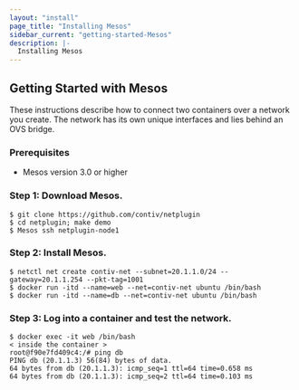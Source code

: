 ```yaml
---
layout: "install"
page_title: "Installing Mesos"
sidebar_current: "getting-started-Mesos"
description: |-
  Installing Mesos
---
```


## Getting Started with Mesos

These instructions describe how to connect two containers
over a network you create. The network has
its own unique interfaces and lies behind an OVS bridge.

### Prerequisites
- Mesos version 3.0 or higher


### Step 1: Download Mesos.

```
$ git clone https://github.com/contiv/netplugin
$ cd netplugin; make demo
$ Mesos ssh netplugin-node1
```

### Step 2: Install Mesos.

```
$ netctl net create contiv-net --subnet=20.1.1.0/24 --gateway=20.1.1.254 --pkt-tag=1001
$ docker run -itd --name=web --net=contiv-net ubuntu /bin/bash
$ docker run -itd --name=db --net=contiv-net ubuntu /bin/bash
```

### Step 3: Log into a container and test the network.

```
$ docker exec -it web /bin/bash
< inside the container >
root@f90e7fd409c4:/# ping db
PING db (20.1.1.3) 56(84) bytes of data.
64 bytes from db (20.1.1.3): icmp_seq=1 ttl=64 time=0.658 ms
64 bytes from db (20.1.1.3): icmp_seq=2 ttl=64 time=0.103 ms
```
